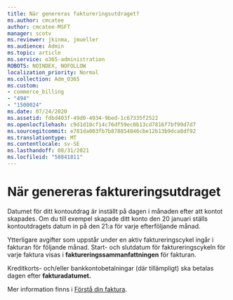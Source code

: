 ```yaml
---
title: När genereras faktureringsutdraget?
ms.author: cmcatee
author: cmcatee-MSFT
manager: scotv
ms.reviewer: jkinma, jmueller
ms.audience: Admin
ms.topic: article
ms.service: o365-administration
ROBOTS: NOINDEX, NOFOLLOW
localization_priority: Normal
ms.collection: Adm_O365
ms.custom:
- commerce_billing
- "494"
- "1500024"
ms.date: 07/24/2020
ms.assetid: fdbd403f-49d0-4934-9bed-1c67335f2522
ms.openlocfilehash: c9d1d10cf14c76df59ec0b13cd7816f7bf99d7d7
ms.sourcegitcommit: e781da003fb7b878854846cbe12b13b9dca8df92
ms.translationtype: MT
ms.contentlocale: sv-SE
ms.lasthandoff: 08/31/2021
ms.locfileid: "58841811"
---
```

# <a name="when-is-the-billing-statement-generated"></a>När genereras faktureringsutdraget

Datumet för ditt kontoutdrag är inställt på dagen i månaden efter att kontot skapades. Om du till exempel skapade ditt konto den 20 januari ställs kontoutdragets datum in på den 21:a för varje efterföljande månad.

Ytterligare avgifter som uppstår under en aktiv faktureringscykel ingår i fakturan för följande månad. Start- och slutdatum för faktureringscykeln för varje faktura visas i **faktureringssammanfattningen** för fakturan.

Kreditkorts- och/eller bankkontobetalningar (där tillämpligt) ska betalas dagen efter **fakturadatumet.**
  
Mer information finns i [Förstå din faktura](https://docs.microsoft.com/microsoft-365/commerce/billing-and-payments/understand-your-invoice2).